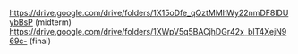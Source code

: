 https://drive.google.com/drive/folders/1X15oDfe_qQztMMhWy22nmDF8lDUybBsP (midterm)
https://drive.google.com/drive/folders/1XWpV5q5BACjhDGr42x_blT4XejN969c- (final)
